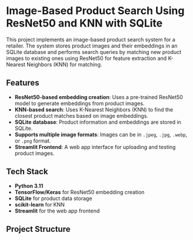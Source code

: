 # Image-Based Product Search Using ResNet50 and KNN with SQLite

This project implements an image-based product search system for a retailer. The system stores product images and their embeddings in an SQLite database and performs search queries by matching new product images to existing ones using ResNet50 for feature extraction and K-Nearest Neighbors (KNN) for matching.

## Features

- **ResNet50-based embedding creation**: Uses a pre-trained ResNet50 model to generate embeddings from product images.
- **KNN-based search**: Uses K-Nearest Neighbors (KNN) to find the closest product matches based on image embeddings.
- **SQLite database**: Product information and embeddings are stored in SQLite.
- **Supports multiple image formats**: Images can be in `.jpeg`, `.jpg`, `.webp`, or `.png` format.
- **Streamlit Frontend**: A web app interface for uploading and testing product images.

## Tech Stack

- **Python 3.11**
- **TensorFlow/Keras** for ResNet50 embedding creation
- **SQLite** for product data storage
- **scikit-learn** for KNN
- **Streamlit** for the web app frontend

## Project Structure

